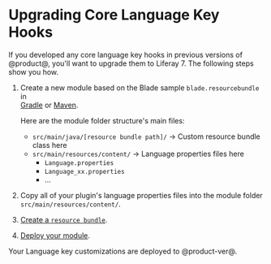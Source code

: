 # Upgrading Core Language Key Hooks [](id=upgrading-core-language-key-hooks)

If you developed any core language key hooks in previous versions of @product@, you'll want to upgrade them to Liferay 7. The following steps show you how. 

1.  Create a new module based on the Blade sample `blade.resourcebundle` in     
    [Gradle](https://github.com/liferay/liferay-blade-samples/tree/master/gradle/blade.resourcebundle)
    or [Maven](https://github.com/liferay/liferay-blade-samples/tree/master/maven/blade.resourcebundle). 

    Here are the module folder structure's main files:

    - `src/main/java/[resource bundle path]/` &rarr; Custom resource bundle class here 
    -  `src/main/resources/content/` &rarr; Language properties files here
        - `Language.properties`
        - `Language_xx.properties`
        - ...

2.  Copy all of your plugin's language properties files into the module
    folder `src/main/resources/content/`.

3.  [Create a `resource bundle`](/develop/tutorials/-/knowledge_base/7-0/overriding-language-keys#creating-a-resource-bundle). 

4.  [Deploy your module](https://dev.liferay.com/develop/tutorials/-/knowledge_base/7-0/starting-module-development#building-and-deploying-a-module). 

Your Language key customizations are deployed to @product-ver@. 



         
